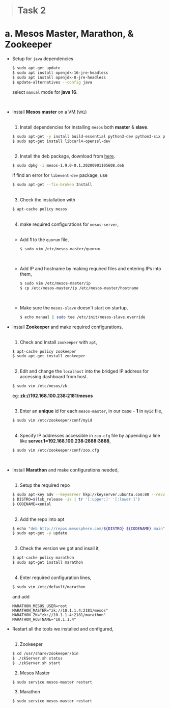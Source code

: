 > # Task 2

# a. Mesos Master, Marathon, & Zookeeper

- Setup for `java` dependencies

  ```bash
  $ sudo apt-get update
  $ sudo apt install openjdk-16-jre-headless
  $ sudo apt install openjdk-8-jre-headless
  $ update-alternatives --config java
  ```

  select `manual` mode for **java 16**.

  <br>

- Install **Mesos master** on a VM (`VM1`)

  <br>

  1. Install dependencies for installing `mesos` both **master** & **slave**.

    ```bash
    $ sudo apt-get -y install build-essential python3-dev python3-six python3-virtualenv libcurl4-nss-dev libsasl2-dev libsasl2-modules maven libapr1-dev libsvn-dev zlib1g-dev iputils-ping
    $ sudo apt-get install libcurl4-openssl-dev
    ```

    <br>

  2. Install the deb package, download from [here](https://drive.google.com/file/d/1pclLi92cZwkQFarrsjfzIMeCzNdpFYzx/view).

    ```bash
    $ sudo dpkg -i mesos-1.9.0-0.1.20200901105608.deb
    ```

    if find an error for `libevent-dev` package, use

    ```bash
    $ sudo apt-get --fix-broken Install
    ```

    <br>

  3. Check the installation with

    ```sh
    $ apt-cache policy mesos
    ```

    <br>

  4. make required configurations for `mesos-server`,

    <br>

    - Add **1** to the `quorum` file,

      ```sh
      $ sudo vim /etc/mesos-master/quorum
      ```

      <br>

    - Add IP and hostname by making required files and entering IPs into them,

      ```sh
      $ sudo vim /etc/mesos-master/ip
      $ cp /etc/mesos-master/ip /etc/mesos-master/hostname
      ```

      <br>

    - Make sure the `mesos-slave` doesn't start on startup,

      ```sh
      $ echo manual | sudo tee /etc/init/mesos-slave.override
      ```

- Install **Zookeeper** and make required configurations,

  <br>

  1. Check and Install `zookeeper` with `apt`,

    ```sh
    $ apt-cache policy zookeeper
    $ sudo apt-get install zookeeper
    ```

    <br>

  2. Edit and change the `localhost` into the bridged IP address for accessing dashboard from host.

    ```sh
    $ sudo vim /etc/mesos/zk
    ```

    eg: **zk://192.168.100.238:2181/mesos**

    <br>

  3. Enter an **unique** id for each `mesos-master`, in our case - **1** in `myid` file,

    ```bash
    $ sudo vim /etc/zookeeper/conf/myid
    ```

    <br>

  4. Specify IP addresses accessible in `zoo.cfg` file by appending a line like **server.1=192.168.100.238:2888:3888**,

    ```sh
    $ sudo vim /etc/zookeeper/conf/zoo.cfg
    ```

    <br>

- Install **Marathon** and make configurations needed,

  <br>

  1. Setup the required repo

    ```sh
    $ sudo apt-key adv --keyserver hkp://keyserver.ubuntu.com:80 --recv E56151BF
    $ DISTRO=$(lsb_release -is | tr '[:upper:]' '[:lower:]')
    $ CODENAME=xenial
    ```

    <br>

  2. Add the repo into apt

    ```sh
    $ echo "deb http://repos.mesosphere.com/${DISTRO} ${CODENAME} main" | sudo tee /etc/apt/sources.list.d/mesosphere.list
    $ sudo apt-get -y update
    ```

    <br>

  3. Check the version we got and insall it,

    ```sh
    $ apt-cache policy marathon
    $ sudo apt-get install marathon
    ```

    <br>

  4. Enter required configuration lines,

    ```sh
    $ sudo vim /etc/default/marathon
    ```

    and add

    ```
    MARATHON_MESOS_USER=root
    MARATHON_MASTER="zk://10.1.1.4:2181/mesos"
    MARATHON_ZK="zk://10.1.1.4:2181/marathon"
    MARATHON_HOSTNAME="10.1.1.4"
    ```

- Restart all the tools we installed and configured,

  <br>

  1. Zookeeper

    ```sh
    $ cd /usr/share/zookeeper/bin
    $ ./zkServer.sh status
    $ ./zkServer.sh start
    ```

  2. Mesos Master

    ```sh
    $ sudo service mesos-master restart
    ```

  3. Marathon

    ```sh
    $ sudo service mesos-master restart
    ```
